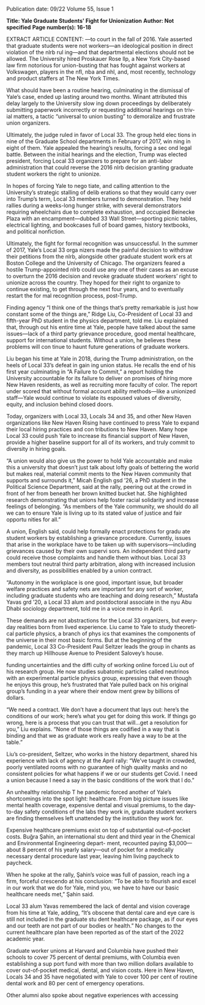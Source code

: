Publication date: 09/22
Volume 55, Issue 1

**Title: Yale Graduate Students' Fight for Unionization**
**Author: Not specified**
**Page number(s): 16-18**

EXTRACT ARTICLE CONTENT:
—to court in the fall of 2016. Yale 
asserted that graduate students were 
not workers—an ideological position 
in direct violation of the nlrb rul­
ing—and that departmental elections 
should not be allowed. The University 
hired Proskauer Rose llp, a New York 
City-based law firm notorious for 
union-busting that has fought against 
workers at Volkswagen, players in the 
nfl, nba and nhl, and, most recently, 
technology and product staffers at The 
New York Times. 

What should have been a routine 
hearing, culminating in the dismissal 
of Yale’s case, ended up lasting around 
two months. Winant attributed this 
delay largely to the University slow­
ing down proceedings by deliberately 
submitting paperwork incorrectly or 
requesting additional hearings on triv­
ial matters, a tactic “universal to union 
busting” to demoralize and frustrate 
union organizers.

Ultimately, the judge ruled in 
favor of Local 33. The group held elec­
tions in nine of the Graduate School 
departments in February of 2017, win­
ning in eight of them. Yale appealed 
the hearing’s results, forcing a sec­
ond legal battle. Between the initial 
hearings and the election, Trump was 
elected president, forcing Local 33 
organizers to prepare for an anti-labor 
administration that could reverse the 
2016 nlrb decision granting graduate 
student workers the right to unionize.

In hopes of forcing Yale to nego­
tiate, and calling attention to the 
University’s strategic stalling of delib­
erations so that they would carry over 
into Trump’s term, Local 33 members 
turned to demonstration. They held 
rallies during a weeks-long hunger 
strike, with several demonstrators 
requiring wheelchairs due to complete 
exhaustion, and occupied Beinecke 
Plaza with an encampment—dubbed 
33 Wall Street—sporting picnic tables, 
electrical lighting, and bookcases full 
of board games, history textbooks, and 
political nonfiction.

Ultimately, the fight for formal 
recognition was unsuccessful. In the 
summer of 2017, Yale’s Local 33 orga­
nizers made the painful decision to 
withdraw their petitions from the nlrb, 
alongside other graduate student work­
ers at Boston College and the University 
of Chicago. The organizers feared a 
hostile Trump-appointed nlrb could 
use any one of their cases as an excuse 
to overturn the 2016 decision and revoke 
graduate student workers’ right to 
unionize across the country. They hoped 
for their right to organize to continue 
existing, to get through the next four 
years, and to eventually restart the for­
mal recognition process, post-Trump.

Finding agency
“I 
think one of the things that’s pretty 
remarkable is just how constant 
some of the things are,” Ridge Liu, 
Co-President of Local 33 and fifth-year 
PhD student in the physics department, 
told me. Liu explained that, through­
out his entire time at Yale, people have 
talked about the same issues—lack 
of a third party grievance procedure, 
good mental healthcare, support for 
international students. Without a union,
he believes these problems will con­
tinue to haunt future generations of
graduate workers.

Liu began his time at Yale in 2018, 
during the Trump administration, on 
the heels of Local 33’s defeat in gain­
ing union status. He recalls the end of 
his first year culminating in “A Failure 
to Commit,” a report holding the 
University accountable for its failure to 
deliver on promises of hiring more New 
Haven residents, as well as recruiting 
more faculty of color. The report under­
scored that without formal account­
ability methods—like a unionized 
staff—Yale would continue to violate 
its espoused values of diversity, equity, 
and inclusion behind closed doors.

Today, organizers with Local 33,
Locals 34 and 35, and other New Haven 
organizations like New Haven Rising 
have continued to press Yale to expand 
their local hiring practices and con­
tributions to New Haven. Many hope 
Local 33 could push Yale to increase 
its financial support of New Haven, 
provide a higher baseline support for 
all of its workers, and truly commit to 
diversity in hiring goals.

“A union would also give us the 
power to hold Yale accountable and 
make this a university that doesn’t just 
talk about lofty goals of bettering the 
world but makes real, material commit­
ments to the New Haven community 
that supports and surrounds it,” Micah 
English gsd ’26, a PhD student in the 
Political Science Department, said at 
the rally, peering out at the crowd in 
front of her from beneath her brown 
knitted bucket hat. She highlighted 
research demonstrating that unions 
help foster racial solidarity and increase 
feelings of belonging. “As members of 
the Yale community, we should do all 
we can to ensure Yale is living up to its 
stated value of justice and fair opportu­
nities for all.”

A union, English said, could help 
formally enact protections for gradu­
ate student workers by establishing a 
grievance procedure. Currently, issues 
that arise in the workplace have to be 
taken up with supervisors—including 
grievances caused by their own supervi­
sors. An independent third party could 
receive those complaints and handle 
them without bias. Local 33 members 
tout neutral third party arbitration, 
along with increased inclusion and 
diversity, as possibilities enabled by a 
union contract.

“Autonomy in the workplace is 
one good, important issue, but broader 
welfare practices and safety nets are 
important for any sort of worker, 
including graduate students who are 
teaching and doing research,” Mustafa 
Yavas grd ’20, a Local 33 alum and 
postdoctoral associate in the nyu Abu 
Dhabi sociology department, told me 
in a voice memo in April. 

These demands are not abstractions 
for the Local 33 organizers, but every­
day realities born from lived experience. 
Liu came to Yale to study theoreti­
cal particle physics, a branch of phys­
ics that examines the components of 
the universe in their most basic forms. 
But at the beginning of the pandemic, 
Local 33 Co-President
Paul Seltzer leads the group 
in chants as they march 
up Hillhouse Avenue to 
President Salovey’s house.


funding uncertainties and the diffi­
culty of working online forced Liu out 
of his research group. He now studies 
subatomic particles called neutrinos 
with an experimental particle physics 
group, expressing that even though he 
enjoys this group, he’s frustrated that 
Yale pulled back on his original group’s 
funding in a year where their endow­
ment grew by billions of dollars. 

“We need a contract. We don’t 
have a document that lays out: here’s 
the conditions of our work; here’s what 
you get for doing this work. If things 
go wrong, here is a process that you 
can trust that will…get a resolution 
for you,” Liu explains. “None of those 
things are codified in a way that is 
binding and that we as graduate work­
ers really have a way to be at the table.”

Liu’s co-president, Seltzer, who 
works in the history department, shared 
his experience with lack of agency 
at the April rally: “We’ve taught in 
crowded, poorly ventilated rooms with 
no guarantee of high quality masks and 
no consistent policies for what happens 
if we or our students get Covid. I need 
a union because I need a say in the basic 
conditions of the work that I do.”

An unhealthy relationship
T
he pandemic forced another of 
Yale’s shortcomings into the spot­
light: healthcare. From big picture issues 
like mental health coverage, expensive 
dental and visual premiums, to the day-
to-day safety conditions of the labs they 
work in, graduate student workers are 
finding themselves left unattended by 
the institution they work for. 

Expensive healthcare premiums 
exist on top of substantial out-of-pocket 
costs. Buğra Şahin, an international stu­
dent and third year in the Chemical and 
Environmental Engineering depart-
ment, recounted paying $3,000—about 
8 percent of his yearly salary—out of 
pocket for a medically necessary dental 
procedure last year, leaving him living 
paycheck to paycheck. 

When he spoke at the rally, Şahin’s 
voice was full of passion, reach­
ing a firm, forceful crescendo at his 
conclusion: “To be able to flourish and 
excel in our work that we do for Yale, 
mind you, we have to have our basic 
healthcare needs met,” Şahin said.

Local 33 alum Yavas remembered 
the lack of dental and vision coverage 
from his time at Yale, adding, “It’s 
obscene that dental care and eye care is 
still not included in the graduate stu­
dent healthcare package, as if our eyes 
and our teeth are not part of our bodies 
or health.” No changes to the current 
healthcare plan have been reported as 
of the start of the 2022 academic year.

Graduate worker unions at Harvard
and Columbia have pushed their schools 
to cover 75 percent of dental premiums, 
with Columbia even establishing a sup­
port fund with more than two million 
dollars available to cover out-of-pocket 
medical, dental, and vision costs. Here 
in New Haven, Locals 34 and 35 have 
negotiated with Yale to cover 100 per­
cent of routine dental work and 80 per­
cent of emergency operations.

Other alumni also spoke about 
negative experiences with accessing